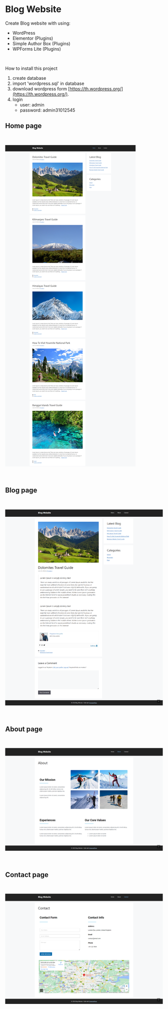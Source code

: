 # Blog Website

Create Blog website with using:

- WordPress
- Elementor (Plugins)
- Simple Author Box (Plugins)
- WPForms Lite (Plugins)

<br>

How to install this project

1. create database
2. import 'wordpress.sql' in database
3. download wordpress form [https://th.wordpress.org/](https://th.wordpress.org/).
4. login
   - user: admin
   - password: admin31012545

## Home page
<br>

![alt text](img/home.png)

<br>

## Blog page
<br>

![alt text](img/blog.png)

<br>

## About page
<br>

![alt text](img/about.png)

<br>

## Contact page
<br>

![alt text](img/contact.png)

<br>

